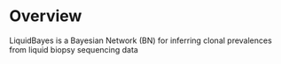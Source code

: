 # Overview
LiquidBayes is a Bayesian Network (BN) for inferring clonal prevalences from liquid biopsy sequencing data
